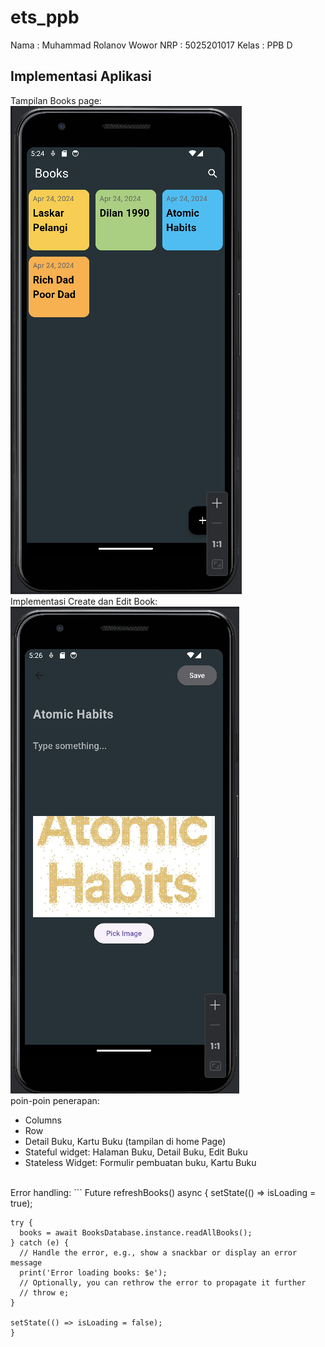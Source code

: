 # ets_ppb

Nama : Muhammad Rolanov Wowor
NRP : 5025201017
Kelas : PPB D

## Implementasi Aplikasi


Tampilan Books page:
![book_page.png](images/book_page.png)
<br>
Implementasi Create dan Edit Book: 
![create_book.png](images/create_book.png)
<br>
poin-poin penerapan:
- Columns
- Row
- Detail Buku, Kartu Buku (tampilan di home Page)
- Stateful widget: Halaman Buku, Detail Buku, Edit Buku
- Stateless Widget: Formulir pembuatan buku, Kartu Buku
<br>
Error handling:
```
  Future refreshBooks() async {
    setState(() => isLoading = true);

    try {
      books = await BooksDatabase.instance.readAllBooks();
    } catch (e) {
      // Handle the error, e.g., show a snackbar or display an error message
      print('Error loading books: $e');
      // Optionally, you can rethrow the error to propagate it further
      // throw e;
    }

    setState(() => isLoading = false);
    }
```
